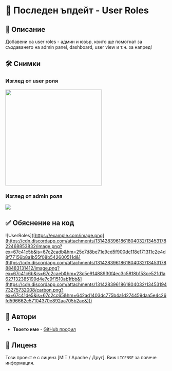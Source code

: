 # 🚀 Последен ъпдейт - User Roles

## 📌 Описание

Добавени са user roles - админ и юзър, които ще помогнат за създаването на admin panel, dashboard, user view и т.н. за напред!

## 🛠 Снимки

### Изглед от user роля
<img src="images/example.png" width="300" />


### Изглед от admin роля
<img src="https://i.ibb.co/hJbqyryk/image.png">


## ✅ Обяснение на код 

![UserRoles]([https://example.com/image.png](https://cdn.discordapp.com/attachments/1314283961861804032/1345317822468853832/image.png?ex=67c41c5b&is=67c2cadb&hm=25c7d8be71e9cd5f900dc118e171311c2e4d8f77156b8a1b55f08b542600511d&](https://cdn.discordapp.com/attachments/1314283961861804032/1345317888483131412/image.png?ex=67c41c6b&is=67c2caeb&hm=23c5e91488930f4ec3c5818b153ce521d1a627132385199d4e7c9f1510ab1fbb&](https://cdn.discordapp.com/attachments/1314283961861804032/1345319473275732008/carbon.png?ex=67c41de5&is=67c2cc65&hm=642ad1403dc775b4a1d274459daa5e4c26fd596662e57104370e892aa705b2ae&)))

## 👥 Автори

- **Твоето име** - [GitHub профил](https://github.com/твоето-потребителско-име)

## 📜 Лиценз

Този проект е с лиценз [MIT / Apache / Друг]. Виж `LICENSE` за повече информация.

